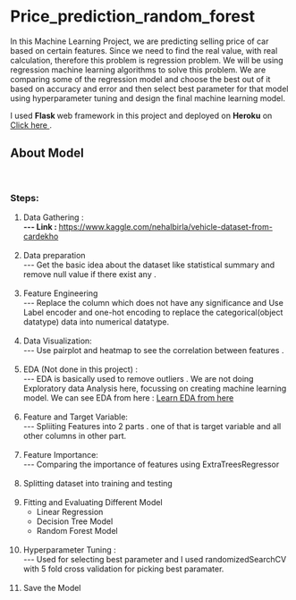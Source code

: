 # Price_prediction_random_forest

In this Machine Learning Project, we are predicting selling price of car based on certain features. Since we need to find the real value, with real calculation, therefore this 
problem is regression problem. We will be using regression machine learning algorithms to solve this problem. We are comparing some of the regression model and choose the best 
out of it based on accuracy and error and then select best parameter for that model using hyperparameter tuning and design the final machine learning model.

I used <strong> Flask </strong> web framework in this project and deployed on <strong>Heroku</strong> on <a href="https://car-price-prdcn.herokuapp.com/"> Click here </a>. 
<h2> About Model </h2><br>
<h3>Steps:</h3>
<ol>
<li> Data Gathering : 
<br><strong> --- Link : </strong> <a href="https://www.kaggle.com/nehalbirla/vehicle-dataset-from-cardekho">https://www.kaggle.com/nehalbirla/vehicle-dataset-from-cardekho</a>
</li><br>
<li> Data preparation
<br> ---  Get the basic idea about the dataset like statistical summary and remove null value if there exist any .
</li><br>
<li>
Feature Engineering
<br> --- Replace the column which does not have any significance and Use Label encoder and one-hot encoding to replace the categorical(object datatype) data into numerical datatype.
</li><br>
<li>
Data Visualization:
<br> --- Use pairplot and heatmap to see the correlation between features .
</li><br>
<li>
EDA (Not done in this project) :
<br> --- EDA is basically used to remove outliers . We are not doing Exploratory data Analysis here, focussing on creating machine learning model. We can see EDA from here : <a href ="https://www.analyticsvidhya.com/blog/2020/08/exploratory-data-analysiseda-from-scratch-in-python/"> Learn EDA from here </a>         
</li><br>
<li>
Feature and Target Variable:
<br> --- Spliiting Features into 2 parts . one of that is target variable and all other columns in other part.
</li><br>
<li>
Feature Importance:
<br> --- Comparing the importance of features using ExtraTreesRegressor
</li><br>
<li>
Splitting dataset into training and testing
</li><br>
<li>
Fitting and Evaluating Different Model
<ul>
<li>
Linear Regression
</li>
<li>
Decision Tree Model
</li>
<li>
Random Forest Model
</li>
</ul><br>
</li>
<li>
Hyperparameter Tuning : 
<br> --- Used for selecting best parameter and I used randomizedSearchCV with 5 fold cross validation for picking best paramater.
</li><br>
<li>
Save the Model
</li><br>

